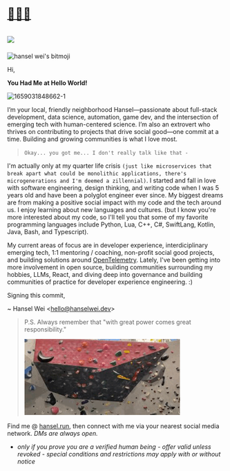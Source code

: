 
# [👋🏻👀](https://hansel.run) 
![](https://komarev.com/ghpvc/?username=darkmastermindz&color=blueviolet)
---

<div class="bitmojiAni"><img svg-inline="" src="https://d33wubrfki0l68.cloudfront.net/3ea6eb76f06258da302d0e6688da27208299515e/3c16e/_nuxt/img/52c585f.svg" alt="hansel wei's bitmoji" class="icon" height="200px" width="200px"></div>  

Hi, 

**You Had Me at Hello World!**

![1659031848662-1](https://user-images.githubusercontent.com/6164335/196332880-40364e58-a113-4efd-8f88-62ccbf864a63.jpeg)


I’m your local, friendly neighborhood Hansel—passionate about full-stack development, data science, automation, game dev, and the intersection of emerging tech with human-centered science. I’m also an extrovert who thrives on contributing to projects that drive social good—one commit at a time. Building and growing communities is what I love most.

> `Okay... you got me... I don't really talk like that -`

I'm actually only at my quarter life crisis `(just like microservices that break apart what could be monolithic applications, there's microgenerations and I'm deemed a zillennial)`. I started and fall in love with software engineering, design thinking, and writing code when I was 5 years old and have been a polyglot engineer ever since. My biggest dreams are from making a positive social impact with my code and the tech around us. I enjoy learning about new languages and cultures. (but I know you're more interested about my code, so I'll tell you that some of my favorite programming languages include Python, Lua, C++, C#, SwiftLang, Kotlin, Java, Bash, and Typescript).

My current areas of focus are in developer experience, interdiciplinary emerging tech, 1:1 mentoring / coaching, non-profit social good projects, and building solutions around [OpenTelemetry](https://opentelemetry.io). Lately, I've been getting into more involvement in open source, building communities surrounding my hobbies, LLMs, React, and diving deep into governance and building communities of practice for developer experience engineering. :)

 Signing this commit,


 ~ Hansel Wei <<hello@hanselwei.dev>>
 
 > P.S. Always remember that "with great power comes great responsibility."
 > 
 > ![1659031848662-2](https://raw.githubusercontent.com/darkmastermindz/darkmastermindz/main/assets/media/gifs/antigravity-spidey-boulder.gif)


Find me @ [hansel.run](https://hansel.run), then connect with me via your nearest social media network. *DMs are always open.*
- *only if you prove you are a verified human being - offer valid unless revoked - special conditions and restrictions may apply with or without notice*
